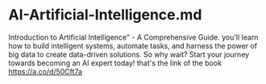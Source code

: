 # AI-Artificial-Intelligence.md
Introduction to Artificial Intelligence" - A Comprehensive Guide. you'll learn how to build intelligent systems, automate tasks, and harness the power of big data to create data-driven solutions. So why wait? Start your journey towards becoming an AI expert today!  that's the link of the book https://a.co/d/50Cft7a
